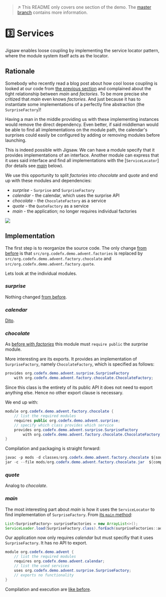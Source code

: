 > :arrow_upper_right: This README only covers one section of the demo.
> The [master branch](https://github.com/CodeFX-org/demo-jigsaw-advent-calendar/tree/master) contains more information.

# :three: Services

Jigsaw enables loose coupling by implementing the service locator pattern, where the module system itself acts as the locator.

## Rationale

Somebody who recently read a blog post about how cool loose coupling is looked at our code from [the previous section](https://github.com/CodeFX-org/demo-jigsaw-advent-calendar/tree/02-splitting-into-modules) and complained about the tight relationship between _main_ and _factories_.
To be more precise she critized that _main_ even knows _factories_.
And just because it has to instantiate some implementations of a perfectly fine abstraction (the `SurpriseFactory`)!

Having a man in the middle providing us with these implementing instances would remove the direct dependency.
Even better, if said middleman would be able to find all implementations on the module path, the calendar's surprises could easily be configured by adding or removing modules before launching.

This is indeed possible with Jigsaw.
We can have a module specify that it provides implementations of an interface.
Another module can express that it uses said interface and find all implementations with the [`ServiceLocator`] (for details see [_main_](#main) below).

We use this opportunity to split _factories_ into _chocolate_ and _quote_ and end up with these modules and dependencies:

* _surprise_ - `Surprise` and `SurpriseFactory`
* _calendar_ - the calendar, which uses the surprise API
* _chocolate_ - the `ChocolateFactory` as a service
* _quote_ - the `QuoteFactory`  as a service
* _main_ - the application; no longer requires individual factories

<img src="http://yuml.me/b392c5b0.png"></img>
<!-- // http://yuml.me/edit/b392c5b0
[surprise{bg:green}]
[note:SurpriseFactory{bg:limegreen}]<exposes-[surprise]
[chocolate{bg:blue}]-<>[note:SurpriseFactory]
[quote{bg:blue}]-<>[note:SurpriseFactory]
[calendar{bg:yellow}]->[surprise]
[main{bg:red}]-uses>[note:SurpriseFactory]
[main]->[calendar]
-->

## Implementation

The first step is to reorganize the source code.
The only change [from before](https://github.com/CodeFX-org/demo-jigsaw-advent-calendar/tree/02-splitting-into-modules#implementation) is that `src/org.codefx.demo.advent.factories` is replaced by `src/org.codefx.demo.advent.factory.chocolate` and `src/org.codefx.demo.advent.factory.quote`.

Lets look at the individual modules.

### _surprise_

Nothing changed [from before](https://github.com/CodeFX-org/demo-jigsaw-advent-calendar/tree/02-splitting-into-modules#surprise).

### _calendar_

[Dito](https://github.com/CodeFX-org/demo-jigsaw-advent-calendar/tree/02-splitting-into-modules#calendar).

### _chocolate_

As [before with _factories_](https://github.com/CodeFX-org/demo-jigsaw-advent-calendar/tree/02-splitting-into-modules#factories) this module must `require public` the _surprise_ module.

More interesting are its exports.
It provides an implementation of `SurpriseFactory`, namely `ChocolateFactory`, which is specified as follows:

```java
provides org.codefx.demo.advent.surprise.SurpriseFactory
	with org.codefx.demo.advent.factory.chocolate.ChocolateFactory;
```

Since this class is the entirety of its public API it does not need to export anything else.
Hence no other export clause is necessary.

We end up with:

```java
module org.codefx.demo.advent.factory.chocolate {
	// list the required modules
	requires public org.codefx.demo.advent.surprise;
	// specify which class provides which service
	provides org.codefx.demo.advent.surprise.SurpriseFactory
		with org.codefx.demo.advent.factory.chocolate.ChocolateFactory;
}
```

Compilation and packaging is straight forward:

```java
javac -p mods -d classes/org.codefx.demo.advent.factory.chocolate ${source files}
jar -c --file mods/org.codefx.demo.advent.factory.chocolate.jar  ${compiled class files}
```

### _quote_

Analog to _chocolate_.

### _main_

The most interesting part about _main_ is how it uses the `ServiceLocator` to find implementation of `SurpriseFactory`.
From [its `main` method](https://github.com/CodeFX-org/demo-jigsaw-advent-calendar/blob/03-services/src/org.codefx.demo.advent/org/codefx/demo/advent/Main.java#L13-L14):

```java
List<SurpriseFactory> surpriseFactories = new ArrayList<>();
ServiceLoader.load(SurpriseFactory.class).forEach(surpriseFactories::add);
```

Our application now only requires _calendar_ but must specifiy that it uses `SurpriseFactory`.
It has no API to export.

```java
module org.codefx.demo.advent {
	// list the required modules
	requires org.codefx.demo.advent.calendar;
	// list the used services
	uses org.codefx.demo.advent.surprise.SurpriseFactory;
	// exports no functionality
}
```

Compilation and execution are [like before](https://github.com/CodeFX-org/demo-jigsaw-advent-calendar/tree/02-splitting-into-modules#main).
